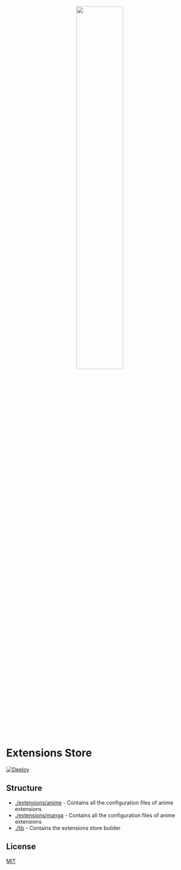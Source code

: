 <br />

<p align="center">
    <img src="https://github.com/yukino-app/yukino/raw/next/media/large.png" width="50%">
</p>

# Extensions Store

[![Deploy](https://github.com/yukino-app/extensions-store/actions/workflows/deploy.yml/badge.svg?branch=main)](https://github.com/yukino-app/extensions-store/actions/workflows/deploy.yml)

## Structure

-   [./extensions/anime](./extensions/anime) - Contains all the configuration files of anime extensions
-   [./extensions/manga](./extensions/manga) - Contains all the configuration files of anime extensions
-   [./lib](./lib) - Contains the extensions store builder

## License

[MIT](./LICENSE)
